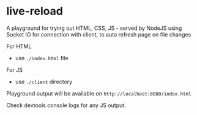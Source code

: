 # live-reload
A playground for trying out HTML, CSS, JS - served by NodeJS using Socket IO for connection with client, to auto refresh page on file changes

For HTML 
- use `./index.html` file

For JS
- use `./client` directory


Playground output will be available on `http://localhost:8080/index.html`

Check devtools console logs for any JS output.
